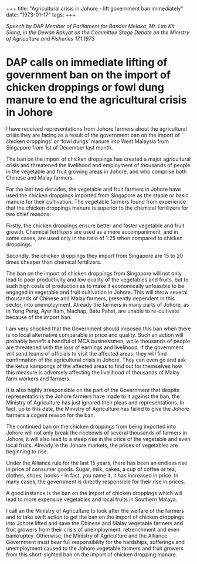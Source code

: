 +++ 
title: "Agricultural crisis in Johore - lift government ban immediately"
date: "1973-01-17"
tags:
+++

_Speech by DAP Member of  Parliament for Bandar Melaka, Mr. Lim Kit Siang, in the Dewan Rakyat on the Committee Stage Debate on the Ministry of Agriculture and Fisheries 17.1.1973_
      
# DAP calls on immediate lifting of government ban on the import of chicken droppings or fowl dung manure to end the agricultural crisis in Johore

I have received representations from Johore farmers about the agricultural crisis they are facing as a result of the government ban on the import of ‘ chicken droppings’ or ‘fowl dungs’ manure into West Malaysia from Singapore from 1st of December last month.

The ban on the import of chicken droppings has created a major agricultural crisis and threatened the livelihood and employment of thousands of people in the vegetable and fruit growing areas in Johore, and who comprise both Chinese and Malay farmers.

For the last two decades, the vegetable and fruit farmers in Johore have used the chicken droppings imported from Singapore as the staple or basic manure for their cultivation. The vegetable farmers found from experience that the chicken droppings manure is superior to the chemical fertilizers for two chief reasons: </u>

Firstly, the chicken droppings ensure better and faster vegetable and fruit growth. Chemical fertilizers are used as a mere accompaniment, and in some cases, are used only in the ratio of 1:25 when compared to chicken droppings.

Secondly, the chicken droppings they import from Singapore are 15 to 20 times cheaper than chemical fertilizers. 
	
The ban on the import of chicken droppings from Singapore will not only lead to poor productivity and low quality of the vegetables and fruits, but to such high costs of production as to make it economically unfeasible to be engaged in vegetable and fruit cultivation in Johore. This will throw several thousands of Chinese and Malay farmers, presently dependent in this sector, into unemployment. Already the farmers in many parts of Johore, as in Yong Peng, Ayer Itam, Machap, Batu Pahat, are unable to re-cultivate because of the import ban.

I am very shocked that the Government should imposed this ban when there is no local alternative comparable in price and quality. Such an action will probably benefit a handful of MCA businessmen, while thousands of people are threatened with the loss of earnings and livelihood. If the government will send teams of officials to visit the affected areas, they will find confirmation of the agricultural crisis in Johore. They can even go and ask the ketua kampongs of the affected areas to find out for themselves how this measure is adversely affecting the livelihood of thousands of Malay farm workers and farmers.

It is also highly irresponsible on the part of the Government that despite representations the Johore farmers have made to it against the ban, the Ministry of Agriculture has just ignored their pleas and representations. In fact, up to this date, the Ministry of Agriculture has failed to give the Johore farmers a cogent reason for the ban.

The continued ban on the chicken droppings from being imported into Johore will not only break the ricebowls of several thousands of farmers in Johore, it will also lead to a steep rise in the price of the vegetable and even local fruits. Already in the Johore markets, the prices of vegetables are beginning to rise.

Under the Alliance rule for the last 15 years, there has been an endless rise in price of consumer goods. Sugar, milk, cakes, a cup of coffee or tea, clothes, shoes, books – in fact, you name it, it has increased in price. In many cases, the government is directly responsible for their rise in prices.

A good instance is the ban on the import of chicken droppings which will lead to more expensive vegetables and local fruits in Southern Malaya.

I call an the Ministry of Agriculture to look after the welfare of the farmers and to take swift action to get the ban on the import of chicken droppings into Johore lifted and save the Chinese and Malay vegetable farmers and fruit growers from their crisis of unemployment, retrenchment and even bankruptcy. Otherwise, the Ministry of Agriculture and the Alliance Government must bear full responsibility for the hardships, sufferings and unemployment caused to the Johore vegetable farmers and fruit growers from this short-sighted ban on the import of chicken dropping manure.
 
